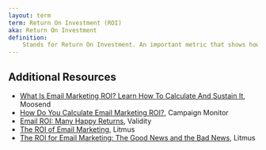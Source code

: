 ```yaml
---
layout: term
term: Return On Investment (ROI)
aka: Return On Investment
definition:
    Stands for Return On Investment. An important metric that shows how effective your email marketing is compared to the expense of running an email marketing program. Can be difficult to measure accurately. 
---
```


## Additional Resources

- [What Is Email Marketing ROI? Learn How To Calculate And Sustain It](https://moosend.com/blog/email-marketing-roi/), Moosend
- [How Do You Calculate Email Marketing ROI?](https://www.campaignmonitor.com/resources/knowledge-base/how-do-you-calculate-email-marketing-roi/), Campaign Monitor
- [Email ROI: Many Happy Returns](https://www.validity.com/blog/email-roi-many-happy-returns/), Validity
- [The ROI of Email Marketing](https://www.litmus.com/blog/infographic-the-roi-of-email-marketing/), Litmus
- [The ROI for Email Marketing: The Good News and the Bad News](https://www.litmus.com/blog/the-roi-for-email-marketing-the-good-news-and-the-bad-news/), Litmus